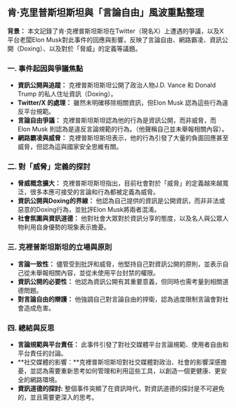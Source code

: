 ## 肯·克里普斯坦斯坦與「言論自由」風波重點整理

**背景：** 本文記錄了肯·克裡普斯坦斯坦在Twitter（現名X）上遭遇的爭議，以及X平台老闆Elon Musk對此事件的回應與影響，反映了言論自由、網路霸凌、資訊公開（Doxing）、以及對於「脅威」的定義等議題。

### 一. 事件起因與爭議焦點

*   **資訊公開與追蹤：** 克裡普斯坦斯坦公開了政治人物J.D. Vance 和 Donald Trump 的私人住址資訊（Doxing）。
*   **Twitter/X 的處理：** 雖然未明確移除相關資訊，但Elon Musk 認為這些行為違反平台規範。
*   **言論自由爭議：** 克裡普斯坦斯坦認為他的行為是資訊公開，而非威脅，而Elon Musk 則認為是違反言論規範的行為。（他聲稱自己並未舉報相關內容）。
*   **網路霸凌與威脅：** 克裡普斯坦斯坦表示，他的行為引發了大量的負面回應甚至威脅，但認為這與國家安全思維有關。

### 二. 對「威脅」定義的探討

*   **脅威概念擴大：** 克裡普斯坦斯坦指出，目前社會對於「威脅」的定義越來越寬泛，很多本應可接受的言論和行為都被定義為威脅。
*   **資訊公開與Doxing的界線：** 他認為自己提供的資訊是公開資訊，而非非法或惡意的Doxing行為，並批評Elon Musk將兩者混淆。
*   **社會氛圍與資訊道德：** 他對社會大眾對於資訊分享的態度，以及名人與公眾人物利用自身優勢的現象表示擔憂。

### 三. 克裡普斯坦斯坦的立場與原則

*   **言論一致性：** 儘管受到批評和威脅，他堅持自己對資訊公開的原則，並表示自己從未舉報相關內容，並從未使用平台封禁的權限。
*   **資訊公開的必要性：** 他認為資訊公開有其重要意義，但同時也需考量到相關道德問題。
*   **對言論自由的辯護：** 他強調自己對言論自由的捍衛，認為過度限制言論會對社會造成危害。
    
### 四. 總結與反思

*   **言論規範與平台責任：** 此事件引發了對社交媒體平台言論規範、使用者自由和平台責任的討論。
*   **社交媒體的影響：**克裡普斯坦斯坦對社交媒體對政治、社會的影響深感擔憂，並認為需要重新思考如何管理和利用這些工具，以創造一個更健康、更安全的網路環境。
*   **資訊道德的探討:** 整個事件突顯了在資訊時代，對資訊道德的探討是不可避免的，並且需要更深入的思考。